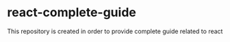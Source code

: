 # react-complete-guide
This repository is created in order to provide complete guide related to react
